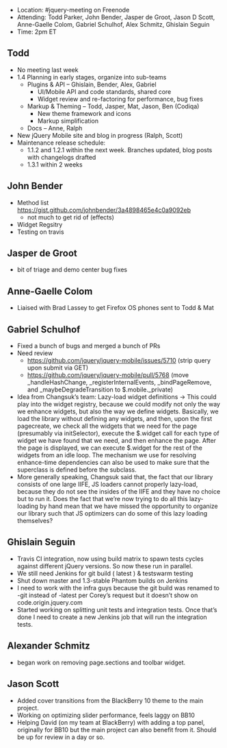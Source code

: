 * Location: #jquery-meeting on Freenode
* Attending: Todd Parker, John Bender, Jasper de Groot, Jason D Scott, Anne-Gaelle Colom, Gabriel Schulhof, Alex Schmitz, Ghislain Seguin
* Time: 2pm ET

## Todd
* No meeting last week
* 1.4 Planning in early stages, organize into sub-teams
  - Plugins & API – Ghislain, Bender, Alex, Gabriel
    * UI/Mobile API and code standards, shared core
    * Widget review and re-factoring for performance, bug fixes
  - Markup & Theming – Todd, Jasper, Mat, Jason, Ben (Codiqa)
    * New theme framework and icons
    * Markup simplification
  - Docs – Anne, Ralph
* New jQuery Mobile site and blog in progress (Ralph, Scott)
* Maintenance release schedule:
  - 1.1.2 and 1.2.1 within the next week. Branches updated, blog posts with changelogs drafted
  - 1.3.1 within 2 weeks

## John Bender
* Method list https://gist.github.com/johnbender/3a4898465e4c0a9092eb
  - not much to get rid of (effects)
* Widget Regsitry
* Testing on travis

## Jasper de Groot
* bit of triage and demo center bug fixes

## Anne-Gaelle Colom 
* Liaised with Brad Lassey to get Firefox OS phones sent to Todd & Mat

## Gabriel Schulhof
* Fixed a bunch of bugs and merged a bunch of PRs
* Need review
  - https://github.com/jquery/jquery-mobile/issues/5710 (strip query upon submit via GET)
  - https://github.com/jquery/jquery-mobile/pull/5768 (move _handleHashChange, _registerInternalEvents, _bindPageRemove, and _maybeDegradeTransition to $.mobile._private)
* Idea from Changsuk’s team: Lazy-load widget definitions -> This could play into the widget registry, because we could modify not only the way we enhance widgets, but also the way we define widgets. Basically, we load the library without defining any widgets, and then, upon the first pagecreate, we check all the widgets that we need for the page (presumably via initSelector), execute the $.widget call for each type of widget we have found that we need, and then enhance the page. After the page is displayed, we can execute $.widget for the rest of the widgets from an idle loop. The mechanism we use for resolving enhance-time dependencies can also be used to make sure that the superclass is defined before the subclass.
* More generally speaking, Changsuk said that, the fact that our library consists of one large IIFE, JS loaders cannot properly lazy-load, because they do not see the insides of the IIFE and they have no choice but to run it. Does the fact that we’re now trying to do all this lazy-loading by hand mean that we have missed the opportunity to organize our library such that JS optimizers can do some of this lazy loading themselves?

## Ghislain Seguin
* Travis CI integration, now using build matrix to spawn tests cycles against different jQuery versions. So now these run in parallel.
* We still need Jenkins for git build ( latest ) & testswarm testing
* Shut down master and 1.3-stable Phantom builds on Jenkins
* I need to work with the infra guys because the git build was renamed to -git instead of -latest per Corey’s request but it doesn’t show on code.origin.jquery.com
* Started working on splitting unit tests and integration tests. Once that’s done I need to create a new Jenkins job that will run the integration tests.

## Alexander Schmitz
* began work on removing page.sections and toolbar widget.

## Jason Scott
* Added cover transitions from the BlackBerry 10 theme to the main project. 
* Working on optimizing slider performance, feels laggy on BB10
* Helping David (on my team at BlackBerry) with adding a top panel, originally for BB10 but the main project can also benefit from it. Should be up for review in a day or so.
